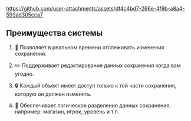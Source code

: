 

https://github.com/user-attachments/assets/df4c4bd7-266e-4f9b-a8a4-593ad305cca7

## Преимущества системы

1. 🔄 Позволяет в реальном времени отслеживать изменения сохранений.

2. ✏️ Поддерживает редактирование данных сохранения когда вам угодно.

3. 🔒 Каждый объект имеет доступ только к той части сохранения, которую он должен изменять.

4. 🧩 Обеспечивает логическое разделение данных сохранения, например: магазин, игрок, уровень и т.п.
